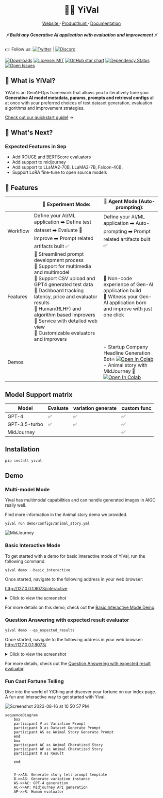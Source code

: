 <!-- markdownlint-disable MD033 -->
<!-- markdownlint-disable MD041 -->

<p align="center">
    <h1 align="center">🧚🏻‍️ YiVal</h1>
</p>

<p align="center">
  <a aria-label="website" href="" target="_blank">
    Website
  </a>
  ·
  <a aria-label="producthunt" href="" target="_blank">
    Producthunt
  </a>
·
  <a aria-label="producthunt" href="" target="_blank">
    Documentation
  </a>

</p>

<p align="center">
    <h5 align="center">⚡ Build any Generative AI application with evaluation
        and improvement ⚡</h5>
</p>

<!-- markdownlint-disable-next-line MD013 -->
👉 Follow us: [![Twitter](https://img.shields.io/twitter/url/https/twitter.com/YiValai.svg?style=social&label=Follow%20%40YiVal)](https://twitter.com/yivalloveaigc) |
[![Discord](https://dcbadge.vercel.app/api/server/4V4jyt2K?compact=true&style=flat)](https://discord.gg/4V4jyt2K)

[![Downloads](https://static.pepy.tech/badge/YiVal/month)](https://pepy.tech/project/YiVal)
[![License: MIT](https://img.shields.io/badge/License-MIT-yellow.svg)](https://opensource.org/licenses/MIT)
[![GitHub star chart](https://img.shields.io/github/stars/YiVal/YiVal?style=social)](https://star-history.com/#YiVal/YiVal)
[![Dependency Status](https://img.shields.io/librariesio/github/YiVal/YiVal)](https://libraries.io/github/YiVal/YiVal)
[![Open Issues](https://img.shields.io/github/issues-raw/YiVal/YiVal)](https://github.com/YiVal/YiVal/issues)

## 🤔 What is YiVal?

YiVal is an GenAI-Ops framework that allows you to iteratively tune your **Generative
 AI model metadata, params, prompts and retrieval configs** all at once with your
 preferred choices of test dataset generation, evaluation algorithms and improvement
strategies.
  <!-- markdownlint-disable-next-line MD013 -->
[Check out our quickstart guide!](https://github.com/YiVal/YiVal/blob/master/demo/tutorial_notebook/tutorial.md) →

## 📣 What's Next?

### Expected Features in Sep

- Add ROUGE and BERTScore evaluators
- Add support to midjourney
- Add support to LLaMA2-70B, LLaMA2-7B, Falcon-40B,
- Support LoRA fine-tune to open source models

## 🚀 Features

|          | 🔧 Experiment Mode:                                           | 🤖 Agent Mode (Auto-prompting):                               |
| -------- | ------------------------------------------------------------ | ------------------------------------------------------------ |
| Workflow | Define your AI/ML application ➡️ Define test dataset ➡️ Evaluate 🔄 Improve ➡️ Prompt related artifacts built ✅ | Define your AI/ML application ➡️ Auto-prompting ➡️ Prompt related artifacts built ✅ |
| Features | 🌟 Streamlined prompt development process<br/> 🌟 Support for multimedia and multimodel<br/> 🌟 Support CSV upload and GPT4 generated test data<br/>🌟 Dashboard tracking latency, price and evaluator results<br/> 🌟 Human(RLHF) and algorithm based improvers <br/>🌟 Service with detailed web view<br/>🌟 Customizable evaluators and improvers | 🌟 Non-code experience of Gen-AI application build<br/>  🌟 Witness your Gen-AI application born and improve with just one click |
| Demos    |                                                              | - Startup Company Headline Generation Bot🔥 [![Open In Colab](https://colab.research.google.com/assets/colab-badge.svg)](https://colab.research.google.com/drive/1EiWUL8rE_kfNLXVPowCWCh6hwHFagvs_?usp=sharing)<br /> - Animal story with MidJourney 🐯 [![Open In Colab](https://colab.research.google.com/assets/colab-badge.svg)](https://colab.research.google.com/drive/1DgtDZghleiLEaaNF7f4vSGJ4ChDVls2X?usp=sharing)  |

## Model Support matrix

| Model        | Evaluate |variation generate|custom func|
|--------------| ---- | ---- | ---- |
| GPT-4        | ✅  | ✅  | ✅  |
| GPT-3.5-turbo        | ✅  | ✅  | ✅  |
| MidJourney          |   |   | ✅  |

## Installation

```sh
pip install yival
```

## Demo

### Multi-model Mode

Yival has multimodal capabilities and can handle generated images in AIGC really
well.

Find more information in the Animal story demo we provided.

```bash
yival run demo/configs/animal_story.yml
```

![MidJourney](https://uninaruto.oss-cn-shanghai.aliyuncs.com/img/816211693805398_.pic_hd.jpg)

### Basic Interactive Mode

To get started with a demo for basic interactive mode of YiVal, run the
following command:

```python
yival demo --basic_interactive
```

Once started, navigate to the following address in your web browser:

<http://127.0.0.1:8073/interactive>
<details>
  <summary>Click to view the screenshot</summary>
  
  ![Screenshot 2023-08-17 at 10 55 31 PM](https://github.com/YiVal/YiVal/assets/1544154/a720c3ad-1288-4830-8a3d-377d9827f46e)
  
</details>

For more details on this demo, check out the [Basic Interactive Mode Demo](https://github.com/YiVal/YiVal/blob/master/docs/docs/basic_interactive_mode.md#demo).

### Question Answering with expected result evaluator

```python
yival demo --qa_expected_results
```

Once started, navigate to the following address in your web browser:
<http://127.0.0.1:8073/>
<details>
  <summary>Click to view the screenshot</summary>
  
 <img width="1288" alt="Screenshot 2023-08-18 at 1 11 44 AM" src="https://github.com/YiVal/YiVal/assets/1544154/4e9a182f-07ba-413e-9160-f38bfdc743ce">

</details>

For more details, check out the [Question Answering with expected result evaluator](https://github.com/YiVal/YiVal/blob/master/docs/qa_expected_results.md#demo).

### Fun Cast Fortune Telling

Dive into the world of YiChing and discover your fortune on our index page.
A fun and interactive way to get started with Yival.

![Screenshot 2023-08-16 at 10 50 57 PM](https://github.com/YiVal/YiVal/assets/1544154/b5c04295-7809-4331-8cce-cc4a1ceea73c)

```mermaid
sequenceDiagram
    box  
    participant V as Variation Prompt
    participant D as Dataset Generate Prompt
    participant AS as Animal Story Generate Prompt
    end
    box
    participant AC as Animal Charatized Story
    participant AP as Animal Charatized Story
    participant R as Result
    
    end
    

    V->>AS: Generate story tell prompt template
    D->>AS: Generate variation instance
    AS->>AC: GPT-4 generation
    AC->>AP: Midjourney API generation
    AP->>R: Human evaluator
```
